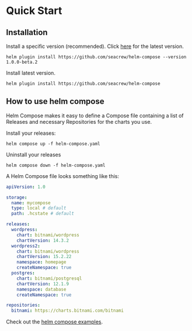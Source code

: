 # Quick Start

## Installation

Install a specific version (recommended). Click [here](https://github.com/seacrew/helm-compose/releases/latest) for the latest version.

```
helm plugin install https://github.com/seacrew/helm-compose --version 1.0.0-beta.2
```

Install latest version.

```
helm plugin install https://github.com/seacrew/helm-compose
```

## How to use helm compose

Helm Compose makes it easy to define a Compose file containing a list of Releases and necessary Repositories for the charts you use.

Install your releases:

```
helm compose up -f helm-compose.yaml
```

Uninstall your releases

```
helm compose down -f helm-compose.yaml
```

A Helm Compose file looks something like this:

```yaml
apiVersion: 1.0

storage:
  name: mycompose
  type: local # default
  path: .hcstate # default

releases:
  wordpress:
    chart: bitnami/wordpress
    chartVersion: 14.3.2
  wordpress2:
    chart: bitnami/wordpress
    chartVersion: 15.2.22
    namespace: homepage
    createNamespace: true
  postgres:
    chart: bitnami/postgresql
    chartVersion: 12.1.9
    namespace: database
    createNamespace: true

repositories:
  bitnami: https://charts.bitnami.com/bitnami
```

Check out the [helm compose examples](https://github.com/seacrew/helm-compose/tree/main/examples).
